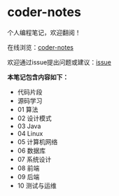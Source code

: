 # coder-notes

个人编程笔记，欢迎翻阅！

在线浏览：[coder-notes](https://givedrug.github.io/coder-notes/)

欢迎通过issue提出问题或建议：[issue](https://github.com/givedrug/coder-notes/issues)

**本笔记包含内容如下：**

- 代码片段
- 源码学习
- 01 算法
- 02 设计模式
- 03 Java
- 04 Linux
- 05 计算机网络
- 06 数据库
- 07 系统设计
- 08 前端
- 09 后端
- 10 测试与运维
